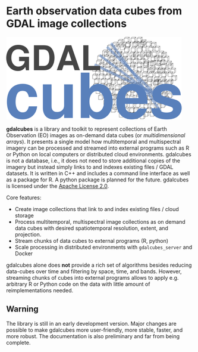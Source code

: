 # Earth observation data cubes from GDAL image collections


![](gdalcubes_logo_1_small.png)

**gdalcubes** is a library and toolkit to represent collections of Earth Observation (EO) images
as on-demand data cubes (or _multidimensional arrays_). It presents a single model how multitemporal and multispectral 
imagery can be processed and streamed into external programs such as R or Python on local computers or distributed cloud environments. 
gdalcubes is not a database, i.e., it does not need to store additional copies of the imagery but instead
simply links to and indexes existing files / GDAL datasets. It is written in C++ and includes a command line interface as well as a package for R. A python package is
planned for the future. gdalcubes is licensed under the [Apache License 2.0](https://www.apache.org/licenses/LICENSE-2.0).

Core features:

- Create image collections that link to and index existing files / cloud storage 
- Process multitemporal, multispectral image collections as on demand data cubes with desired spatiotemporal resolution, extent, and projection.
- Stream chunks of data cubes to external programs (R, python)
- Scale processing in distributed environments with `gdalcubes_server` and Docker

gdalcubes alone does **not** provide a rich set of algorithms besides reducing data-cubes over time and filtering by space, time, and bands. 
However, streaming chunks of cubes into external programs allows to apply e.g. arbitrary R or Python code on the data with little amount of reimplementations needed.     


## Warning
The library is still in an early development version. Major changes are possible to make gdalcubes more user-friendly, more stable, faster, and more robust.
The documentation is also preliminary and far from being complete.

   